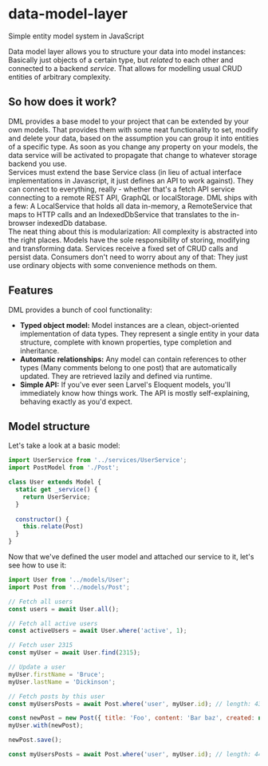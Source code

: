 # data-model-layer
Simple entity model system in JavaScript

Data model layer allows you to structure your data into model instances: Basically just objects of a certain type, but *related* to each other and connected to a backend *service*. That allows for modelling usual CRUD entities of arbitrary complexity.

## So how does it work?
DML provides a base model to your project that can be extended by your own models. That provides them with some neat functionality to set, modify and delete your data, based on the assumption you can group it into entities of a specific type. As soon as you change any property on your models, the data service will be activated to propagate that change to whatever storage backend you use.  
Services must extend the base Service class (in lieu of actual interface implementations in Javascript, it just defines an API to work against). They can connect to everything, really - whether that's a fetch API service connecting to a remote REST API, GraphQL or localStorage. DML ships with a few: A LocalService that holds all data in-memory, a RemoteService that maps to HTTP calls and an IndexedDbService that translates to the in-browser indexedDb database.  
The neat thing about this is modularization: All complexity is abstracted into the right places. Models have the sole responsibility of storing, modifying and transforming data. Services receive a fixed set of CRUD calls and persist data. Consumers don't need to worry about any of that: They just use ordinary objects with some convenience methods on them.

## Features
DML provides a bunch of cool functionality:
 - **Typed object model:** Model instances are a clean, object-oriented implementation of data types. They represent a single entity in your data structure, complete with known properties, type completion and inheritance.
 - **Automatic relationships:** Any model can contain references to other types (Many comments belong to one post) that are automatically updated. They are retrieved lazily and defined via runtime.
 - **Simple API:** If you've ever seen Larvel's Eloquent models, you'll immediately know how things work. The API is mostly self-explaining, behaving exactly as you'd expect.

## Model structure
Let's take a look at a basic model:

```js
import UserService from '../services/UserService';
import PostModel from './Post';

class User extends Model {
  static get _service() {
    return UserService;
  }
  
  constructor() {
    this.relate(Post)
  }
}
```

Now that we've defined the user model and attached our service to it, let's see how to use it:

```js
import User from '../models/User';
import Post from '../models/Post';

// Fetch all users
const users = await User.all();

// Fetch all active users
const activeUsers = await User.where('active', 1);

// Fetch user 2315
const myUser = await User.find(2315);

// Update a user
myUser.firstName = 'Bruce';
myUser.lastName = 'Dickinson';

// Fetch posts by this user
const myUsersPosts = await Post.where('user', myUser.id); // length: 43

const newPost = new Post({ title: 'Foo', content: 'Bar baz', created: new Date() })
myUser.with(newPost);

newPost.save();

const myUsersPosts = await Post.where('user', myUser.id); // length: 44
```
